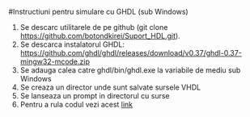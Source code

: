 #Instructiuni pentru simulare cu GHDL (sub Windows)

1. Se descarc utilitarele de pe github (git clone https://github.com/botondkirei/Suport_HDL.git).
2. Se descarca instalatorul GHDL: https://github.com/ghdl/ghdl/releases/download/v0.37/ghdl-0.37-mingw32-mcode.zip
3. Se adauga calea catre ghdl/bin/ghdl.exe la variabile de mediu sub Windows
4. Se creaza un director unde sunt salvate sursele VHDL
5. Se lanseaza un prompt in directorul cu surse
6. Pentru a rula codul vezi acest [link](https://ghdl.readthedocs.io/en/latest/using/QuickStartGuide.html)
